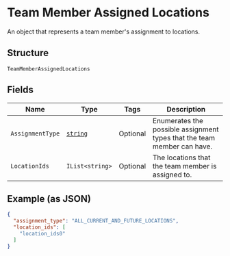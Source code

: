
# Team Member Assigned Locations

An object that represents a team member's assignment to locations.

## Structure

`TeamMemberAssignedLocations`

## Fields

| Name | Type | Tags | Description |
|  --- | --- | --- | --- |
| `AssignmentType` | [`string`](../../doc/models/team-member-assigned-locations-assignment-type.md) | Optional | Enumerates the possible assignment types that the team member can have. |
| `LocationIds` | `IList<string>` | Optional | The locations that the team member is assigned to. |

## Example (as JSON)

```json
{
  "assignment_type": "ALL_CURRENT_AND_FUTURE_LOCATIONS",
  "location_ids": [
    "location_ids0"
  ]
}
```

